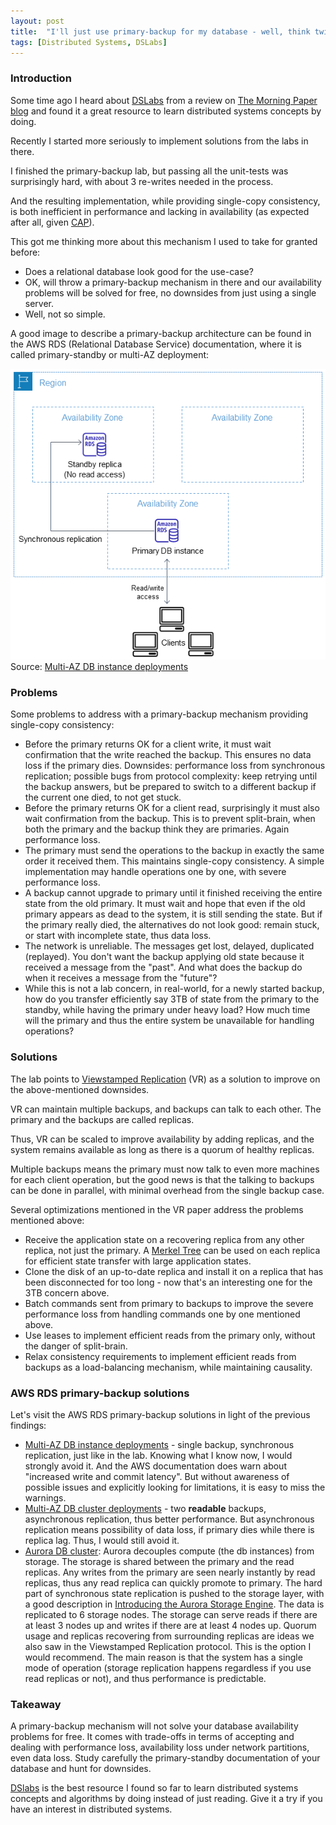 ```yaml
---
layout: post
title:  "I'll just use primary-backup for my database - well, think twice"
tags: [Distributed Systems, DSLabs]
---
```


### Introduction

Some time ago I heard about [DSLabs](https://ellismichael.com/dslabs/) from a review on [The Morning Paper blog](https://blog.acolyer.org/2019/04/17/teaching-rigorous-distributed-systems-with-efficient-model-checking/) and found it a great resource to learn distributed systems concepts by doing.

Recently I started more seriously to implement solutions from the labs in there.

I finished the primary-backup lab, but passing all the unit-tests was surprisingly hard, with about 3 re-writes needed in the process.

And the resulting implementation, while providing single-copy consistency, is both inefficient in performance and lacking in availability (as expected after all, given [CAP](https://en.wikipedia.org/wiki/CAP_theorem)).

This got me thinking more about this mechanism I used to take for granted before:
* Does a relational database look good for the use-case?
* OK, will throw a primary-backup mechanism in there and our availability problems will be solved for free, no downsides from just using a single server.
* Well, not so simple.

A good image to describe a primary-backup architecture can be found in the AWS RDS (Relational Database Service) documentation, where it is called primary-standby or multi-AZ deployment:

![Simple primary-backup, single backup](/assets/con-multi-AZ.png)
Source: [Multi-AZ DB instance deployments](https://docs.aws.amazon.com/AmazonRDS/latest/UserGuide/Concepts.MultiAZSingleStandby.html)

### Problems

Some problems to address with a primary-backup mechanism providing single-copy consistency:

* Before the primary returns OK for a client write, it must wait confirmation that the write reached the backup. This ensures no data loss if the primary dies. Downsides: performance loss from synchronous replication; possible bugs from protocol complexity: keep retrying until the backup answers, but be prepared to switch to a different backup if the current one died, to not get stuck.
* Before the primary returns OK for a client read, surprisingly it must also wait confirmation from the backup. This is to prevent split-brain, when both the primary and the backup think they are primaries. Again performance loss.
* The primary must send the operations to the backup in exactly the same order it received them. This maintains single-copy consistency. A simple implementation may handle operations one by one, with severe performance loss.
* A backup cannot upgrade to primary until it finished receiving the entire state from the old primary. It must wait and hope that even if the old primary appears as dead to the system, it is still sending the state. But if the primary really died, the alternatives do not look good: remain stuck, or start with incomplete state, thus data loss.
* The network is unreliable. The messages get lost, delayed, duplicated (replayed). You don't want the backup applying old state because it received a message from the "past". And what does the backup do when it receives a message from the "future"?
* While this is not a lab concern, in real-world, for a newly started backup, how do you transfer efficiently say 3TB of state from the primary to the standby, while having the primary under heavy load? How much time will the primary and thus the entire system be unavailable for handling operations?

### Solutions

The lab points to [Viewstamped Replication](https://pmg.csail.mit.edu/papers/vr-revisited.pdf) (VR) as a solution to improve on the above-mentioned downsides.

VR can maintain multiple backups, and backups can talk to each other. The primary and the backups are called replicas.

Thus, VR can be scaled to improve availability by adding replicas, and the system remains available as long as there is a quorum of healthy replicas.

Multiple backups means the primary must now talk to even more machines for each client operation, but the good news is that the talking to backups can be done in parallel, with minimal overhead from the single backup case.

Several optimizations mentioned in the VR paper address the problems mentioned above:

* Receive the application state on a recovering replica from any other replica, not just the primary. A [Merkel Tree](https://en.wikipedia.org/wiki/Merkle_tree) can be used on each replica for efficient state transfer with large application states.
* Clone the disk of an up-to-date replica and install it on a replica that has been disconnected for too long - now that's an interesting one for the 3TB concern above.
* Batch commands sent from primary to backups to improve the severe performance loss from handling commands one by one mentioned above.
* Use leases to implement efficient reads from the primary only, without the danger of split-brain.
* Relax consistency requirements to implement efficient reads from backups as a load-balancing mechanism, while maintaining causality.

### AWS RDS primary-backup solutions

Let's visit the AWS RDS primary-backup solutions in light of the previous findings:

* [Multi-AZ DB instance deployments](https://docs.aws.amazon.com/AmazonRDS/latest/UserGuide/Concepts.MultiAZSingleStandby.html) - single backup, synchronous replication, just like in the lab. Knowing what I know now, I would strongly avoid it. And the AWS documentation does warn about "increased write and commit latency". But without awareness of possible issues and explicitly looking for limitations, it is easy to miss the warnings.
* [Multi-AZ DB cluster deployments](https://docs.aws.amazon.com/AmazonRDS/latest/UserGuide/multi-az-db-clusters-concepts.html) - two **readable** backups, asynchronous replication, thus better performance. But asynchronous replication means possibility of data loss, if primary dies while there is replica lag. Thus, I would still avoid it.
* [Aurora DB cluster](https://docs.aws.amazon.com/AmazonRDS/latest/AuroraUserGuide/Concepts.AuroraHighAvailability.html#Aurora.Managing.FaultTolerance): Aurora decouples compute (the db instances) from storage. The storage is shared between the primary and the read replicas. Any writes from the primary are seen nearly instantly by read replicas, thus any read replica can quickly promote to primary. The hard part of synchronous state replication is pushed to the storage layer, with a good description in [Introducing the Aurora Storage Engine](https://aws.amazon.com/blogs/database/introducing-the-aurora-storage-engine/). The data is replicated to 6 storage nodes. The storage can serve reads if there are at least 3 nodes up and writes if there are at least 4 nodes up. Quorum usage and replicas recovering from surrounding replicas are ideas we also saw in the Viewstamped Replication protocol. This is the option I would recommend. The main reason is that the system has a single mode of operation (storage replication happens regardless if you use read replicas or not), and thus performance is predictable.

### Takeaway

A primary-backup mechanism will not solve your database availability problems for free. It comes with trade-offs in terms of accepting and dealing with performance loss, availability loss under network partitions, even data loss. Study carefully the primary-standby documentation of your database and hunt for downsides.

[DSlabs](https://ellismichael.com/dslabs/) is the best resource I found so far to learn distributed systems concepts and algorithms by doing instead of just reading. Give it a try if you have an interest in distributed systems.
